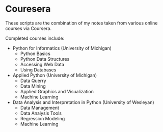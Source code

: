 # Couresera
These scripts are the combination of my notes taken from various online courses via Coursera.

Completed courses include:
  - Python for Informatics (University of Michigan)
       - Python Basics
       - Python Data Structures
       - Accessing Web Data
       - Using Databases
  - Applied Python (University of Michigan)
       - Data Querry
       - Data Mining
       - Applied Graphics and Visualization
       - Machine Learning
  - Data Analysis and Interpretation in Python (University of Wesleyan)
       - Data Management
       - Data Analysis Tools
       - Regression Modeling
       - Machine Learning
  
